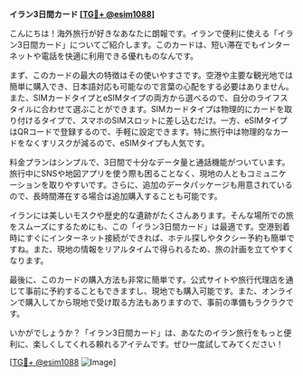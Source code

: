 **イラン3日間カード [[TG💪+ @esim1088](https://t.me/s/esim1088)]**

こんにちは！海外旅行が好きなあなたに朗報です。イランで便利に使える「イラン3日間カード」についてご紹介します。このカードは、短い滞在でもインターネットや電話を快適に利用できる優れものなんです。

まず、このカードの最大の特徴はその使いやすさです。空港や主要な観光地では簡単に購入でき、日本語対応も可能なので言葉の心配をする必要はありません。また、SIMカードタイプとeSIMタイプの両方から選べるので、自分のライフスタイルに合わせて選ぶことができます。SIMカードタイプは物理的にカードを取り付けるタイプで、スマホのSIMスロットに差し込むだけ。一方、eSIMタイプはQRコードで登録するので、手軽に設定できます。特に旅行中は物理的なカードをなくすリスクが減るので、eSIMタイプも人気です。

料金プランはシンプルで、3日間で十分なデータ量と通話機能がついています。旅行中にSNSや地図アプリを使う際も困ることなく、現地の人ともコミュニケーションを取りやすいです。さらに、追加のデータパッケージも用意されているので、長時間滞在する場合は追加購入することも可能です。

イランには美しいモスクや歴史的な遺跡がたくさんあります。そんな場所での旅をスムーズにするためにも、この「イラン3日間カード」は最適です。空港到着時にすぐにインターネット接続ができれば、ホテル探しやタクシー予約も簡単ですね。また、現地の情報をリアルタイムで得られるため、旅の計画を立てやすくなります。

最後に、このカードの購入方法も非常に簡単です。公式サイトや旅行代理店を通じて事前に予約することもできますし、現地でも購入可能です。また、オンラインで購入してから現地で受け取る方法もありますので、事前の準備もラクラクです。

いかがでしょうか？「イラン3日間カード」は、あなたのイラン旅行をもっと便利に、楽しくしてくれる頼れるアイテムです。ぜひ一度試してみてください！

[[TG💪+ @esim1088](https://t.me/s/esim1088) ![Image](https://i.postimg.cc/Y0z9fWf4/image.png)]